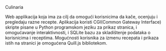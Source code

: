 Culinaria

Web applikacija koja ima za cilj da omogući korisnicima da kače, ocenjuju i pregledaju razne recepte. 
Aplikacija koristi CGI(Common Gateway Interface) skripte pisane u Python programskom jeziku za prikaz stranica, i omogućavanje interaktivnosti,
i SQLite bazu za skladištenje podataka o korisnicima i receptima. Mogućnosti korisnika za izmenu recepata i prikaza istih na stranici je omogućena
Quill.js bibliotekom.
